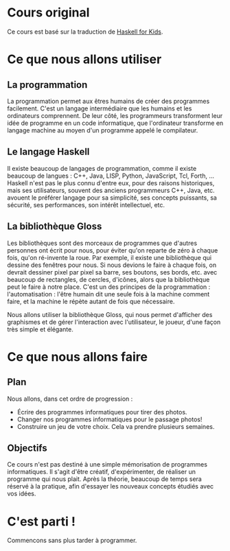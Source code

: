 # Cours original

Ce cours est basé sur la traduction de [Haskell for Kids](https://cdsmith.wordpress.com/2011/08/03/haskell-for-kids-introduction/).

# Ce que nous allons utiliser

## La programmation

La programmation permet aux êtres humains de créer des programmes facilement. C'est un langage intermédiaire que les humains et les ordinateurs comprennent.
De leur côté, les programmeurs transforment leur idée de programme en un code informatique, que l'ordinateur transforme en langage machine au moyen d'un programme appelé le compilateur.

## Le langage Haskell

Il existe beaucoup de langages de programmation, comme il existe beaucoup de langues : C++, Java, LISP, Python, JavaScript, Tcl, Forth, ...
Haskell n'est pas le plus connu d'entre eux, pour des raisons historiques, mais ses utilisateurs, souvent des anciens programmeurs C++, Java, etc. avouent le préférer langage pour sa simplicité, ses concepts puissants, sa sécurité, ses performances, son intérêt intellectuel, etc.

## La bibliothèque Gloss

Les bibliothèques sont des morceaux de programmes que d'autres personnes ont écrit pour nous, pour éviter qu'on reparte de zéro à chaque fois, qu'on ré-invente la roue.
Par exemple, il existe une bibliothèque qui dessine des fenêtres pour nous. Si nous devions le faire à chaque fois, on devrait dessiner pixel par pixel sa barre, ses boutons, ses bords, etc. avec beaucoup de rectangles, de cercles, d'icônes, alors que la bibliothèque peut le faire à notre place.
C'est un des principes de la programmation : l'automatisation : l'être humain dit une seule fois à la machine comment faire, et la machine le répète autant de fois que nécessaire.

Nous allons utiliser la bibliothèque Gloss, qui nous permet d'afficher des graphismes et de gérer l'interaction avec l'utilisateur, le joueur, d'une façon très simple et élégante.

# Ce que nous allons faire

## Plan

Nous allons, dans cet ordre de progression :
 * Écrire des programmes informatiques pour tirer des photos.
 * Changer nos programmes informatiques pour le passage photos!
 * Construire un jeu de votre choix.
Cela va prendre plusieurs semaines.

## Objectifs

Ce cours n'est pas destiné à une simple mémorisation de programmes informatiques.
Il s'agit d'être créatif, d'expérimenter, de réaliser un programme qui nous plait.
Après la théorie, beaucoup de temps sera réservé à la pratique, afin d'essayer les nouveaux concepts étudiés avec vos idées.

# C'est parti !

Commencons sans plus tarder à programmer.
